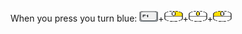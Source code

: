 When you press you turn blue: <img src="https://raw.githubusercontent.com/dvdvideo1234/ZeroBraineProjects/master/ExtractWireWiki/buttons/k-f1.png" width="30" height="17"/>+<img src="https://raw.githubusercontent.com/dvdvideo1234/ZeroBraineProjects/master/ExtractWireWiki/buttons/m-r.png" width="30" height="17"/>+<img src="https://raw.githubusercontent.com/dvdvideo1234/ZeroBraineProjects/master/ExtractWireWiki/buttons/m-m.png" width="30" height="17"/>+<img src="https://raw.githubusercontent.com/dvdvideo1234/ZeroBraineProjects/master/ExtractWireWiki/buttons/m-l.png" width="30" height="17"/>
